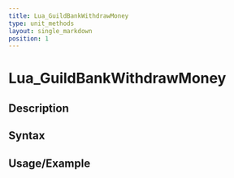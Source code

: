 ```yaml
---
title: Lua_GuildBankWithdrawMoney
type: unit_methods
layout: single_markdown
position: 1
---
```


# Lua_GuildBankWithdrawMoney

## Description

## Syntax

## Usage/Example



